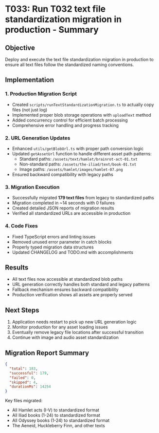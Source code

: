 # T033: Run T032 text file standardization migration in production - Summary

## Objective

Deploy and execute the text file standardization migration in production to ensure all text files follow the standardized naming conventions.

## Implementation

### 1. Production Migration Script

- Created `scripts/runTextStandardizationMigration.ts` to actually copy files (not just log)
- Implemented proper blob storage operations with `uploadText` method
- Added concurrency control for efficient batch processing
- Comprehensive error handling and progress tracking

### 2. URL Generation Updates

- Enhanced `utils/getBlobUrl.ts` with proper path conversion logic
- Updated `getAssetUrl` function to handle different asset path patterns:
  - Standard paths: `/assets/text/hamlet/brainrot-act-01.txt`
  - Non-standard paths: `/assets/the-iliad/text/book-01.txt`
  - Image paths: `/assets/hamlet/images/hamlet-07.png`
- Ensured backward compatibility with legacy paths

### 3. Migration Execution

- Successfully migrated **179 text files** from legacy to standardized paths
- Migration completed in ~14 seconds with 0 failures
- Created detailed JSON reports of migration results
- Verified all standardized URLs are accessible in production

### 4. Code Fixes

- Fixed TypeScript errors and linting issues
- Removed unused error parameter in catch blocks
- Properly typed migration data structures
- Updated CHANGELOG and TODO.md with accomplishments

## Results

- All text files now accessible at standardized blob paths
- URL generation correctly handles both standard and legacy patterns
- Fallback mechanism ensures backward compatibility
- Production verification shows all assets are properly served

## Next Steps

1. Application needs restart to pick up new URL generation logic
2. Monitor production for any asset loading issues
3. Eventually remove legacy file locations after successful transition
4. Continue with image and audio asset standardization

## Migration Report Summary

```json
{
  "total": 183,
  "successful": 179,
  "failed": 0,
  "skipped": 4,
  "durationMs": 14254
}
```

Key files migrated:

- All Hamlet acts (I-V) to standardized format
- All Iliad books (1-24) to standardized format
- All Odyssey books (1-24) to standardized format
- The Aeneid, Huckleberry Finn, and other texts
